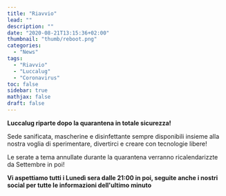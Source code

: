 ```yaml
---
title: "Riavvio"
lead: ""
description: ""
date: "2020-08-21T13:15:36+02:00"
thumbnail: "thumb/reboot.png"
categories:
  - "News"
tags:
  - "Riavvio"
  - "Luccalug"
  - "Coronavirus"
toc: false
sidebar: true
mathjax: false
draft: false
---
```


**Luccalug riparte dopo la quarantena in totale sicurezza!**

Sede sanificata, mascherine e disinfettante sempre disponibili insieme alla nostra voglia di sperimentare, divertirci e creare con tecnologie libere!

<!--more-->

Le serate a tema annullate durante la quarantena verranno ricalendarizzte da Settembre in poi!

**Vi aspettiamo tutti i Lunedì sera dalle 21:00 in poi, seguite anche i nostri social per tutte le informazioni dell'ultimo minuto**

